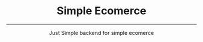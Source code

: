 <center>
<h1><b>Simple Ecomerce</b></h1>
<hr/>
<p>Just Simple backend for simple ecomerce</p>
</center>


